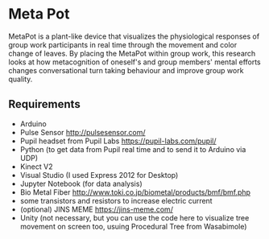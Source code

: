 # Meta Pot
MetaPot is a plant-like device that visualizes the physiological responses of group work participants in real time through the movement and color change of leaves. 
By placing the MetaPot within group work, this research looks at how metacognition of oneself's and group members' mental efforts changes conversational turn taking behaviour
and improve group work quality.

## Requirements
* Arduino
* Pulse Sensor <http://pulsesensor.com/>
* Pupil headset from Pupil Labs <https://pupil-labs.com/pupil/>
* Python (to get data from Pupil real time and to send it to Arduino via UDP)
* Kinect V2
* Visual Studio (I used Express 2012 for Desktop)
* Jupyter Notebook (for data analysis)
* Bio Metal Fiber <http://www.toki.co.jp/biometal/products/bmf/bmf.php>
* some transistors and resistors to increase electric current
* (optional) JINS MEME <https://jins-meme.com/>
* Unity (not necessary, but you can use the code here to visualize tree movement on screen too, usuing Procedural Tree from Wasabimole)